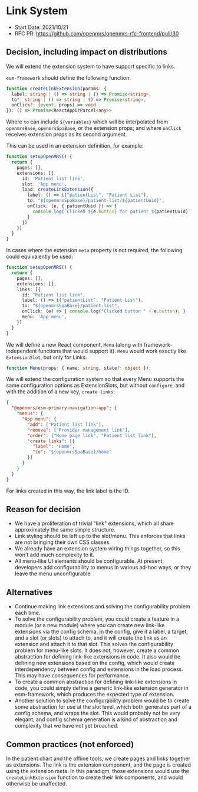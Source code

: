 # Link System
- Start Date: 2021/10/21
- RFC PR: https://github.com/openmrs/openmrs-rfc-frontend/pull/30

## Decision, including impact on distributions

We will extend the extension system to have support specific to links.

`esm-framework` should define the following function:

```ts
function createLinkExtension(params: {
  label: string | () => string | () => Promise<string>,
  to?: string | () => string | () => Promise<string>,
  onClick?: (event, props) => void
}): () => Promise<ReactAppOrParcel<any>>
```

Where `to` can include `${variables}` which will be interpolated from
`openmrsBase`, `openmrsSpaBase`, or the extension props; and where
`onClick` receives extension props as its second argument.

This can be used in an extension definition, for example:

```ts
function setupOpenMRS() {
  return {
    pages: [],
    extensions: [{
      id: 'Patient list link',
      slot: 'App menu',
      load: createLinkExtension({
        label: () => t("patientList", "Patient List"),
        to: "${openmrsSpaBase}/patient-list/${patientUuid}",
        onClick: (e, { patientUuid }) => {
          console.log(`Clicked ${e.button} for patient ${patientUuid}`);
        }
      })
    }]
  }
}
```

In cases where the extension `meta` property is not required, the
following could equivalently be used:

```ts
function setupOpenMRS() {
  return {
    pages: [],
    extensions: [],
    links: [{
      id: "Patient list link", 
      label: () => t("patientList", "Patient List"),
      to: "${openmrsSpaBase}/patient-list",
      onClick: (e) => { console.log("Clicked button " + e.button); }
      menu: 'App menu',
    }]
  }
}
```

We will define a new React component, `Menu` (along with
framework-independent functions that would support it). `Menu` would
work exactly like `ExtensionSlot`, but only for Links.

```ts
function Menu(props: { name: string, state?: object });
```

We will extend the configuration system so that every Menu supports
the same configuration options as ExtensionSlots, but without `configure`, and
with the addition of a new key, `create links`:

```json
{
  "@openmrs/esm-primary-navigation-app": {
    "menus": {
      "App menu": {
        "add": ["Patient list link"],
        "remove": ["Provider management link"],
        "order": ["Home page link", "Patient list link"],
        "create links": [{
          "label": "Home",
          "to": "${openmrsSpaBase}/home"
        }]
      }
    }
  }
}
```

For links created in this way, the link label is the ID.

## Reason for decision

- We have a proliferation of trivial "link" extensions, which all share
  approximately the same simple structure.
- Link styling should be left up to the slot/menu. This enforces that
  links are not bringing their own CSS classes.
- We already have an extension system wiring things together, so this
  won't add much complexity to it.
- All menu-like UI elements should be configurable. At present, developers
  add configurability to menus in various ad-hoc ways, or they leave the
  menu unconfigurable.

## Alternatives

- Continue making link extensions and solving the configurability problem
  each time.
- To solve the configurability problem, you could create a feature in
  a module (or a new module) where you can create new
  link-like extensions via the config schema. In the config, give it a
  label, a target, and a slot (or slots) to attach to, and it will create
  the link as an extension and attach it to that slot. This solves the
  configurability problem for menu-like slots. It does not, however,
  create a common abstraction for defining link-like extensions in code.
  It also would be defining new extensions based on the config, which
  would create interdependency between config and extensions in the load
  process. This may have consequences for performance.
- To create a common abstraction for defining link-like extensions in code,
  you could simply define a generic link-like extension generator in
  esm-framework, which produces the expected type of extension.
- Another solution to solve the configurability problem would be to create
  some abstraction for use at the slot level, which both generates part of a
  config schema, and wraps the slot. This would probably not be very elegant,
  and config schema generation is a kind of abstraction and complexity that
  we have not yet broached.

## Common practices (not enforced)

In the patient chart and the offline tools, we create pages and links together
as extensions. The link is the extension component, and the page is created
using the extension meta. In this paradigm, those extensions would use the
`createLinkExtension` function to create their link components, and would
otherwise be unaffected.
